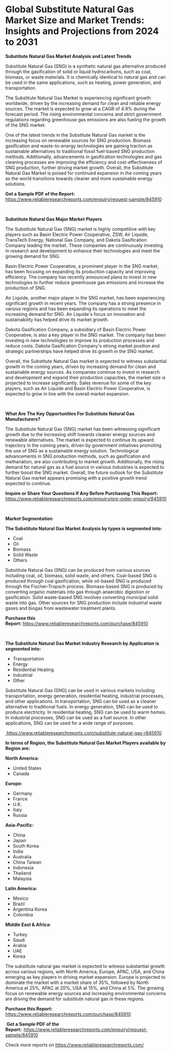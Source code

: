 <p><h1>Global Substitute Natural Gas Market Size and Market Trends: Insights and Projections from 2024 to 2031</h1></p><p><strong>Substitute Natural Gas Market Analysis and Latest Trends</strong></p>
<p><p>Substitute Natural Gas (SNG) is a synthetic natural gas alternative produced through the gasification of solid or liquid hydrocarbons, such as coal, biomass, or waste materials. It is chemically identical to natural gas and can be used in the same applications, such as heating, power generation, and transportation.</p><p>The Substitute Natural Gas Market is experiencing significant growth worldwide, driven by the increasing demand for clean and reliable energy sources. The market is expected to grow at a CAGR of 4.9% during the forecast period. The rising environmental concerns and strict government regulations regarding greenhouse gas emissions are also fueling the growth of the SNG market.</p><p>One of the latest trends in the Substitute Natural Gas market is the increasing focus on renewable sources for SNG production. Biomass gasification and waste-to-energy technologies are gaining traction as sustainable alternatives to traditional fossil fuel-based SNG production methods. Additionally, advancements in gasification technologies and gas cleaning processes are improving the efficiency and cost-effectiveness of SNG production, further driving market growth. Overall, the Substitute Natural Gas Market is poised for continued expansion in the coming years as the world transitions towards cleaner and more sustainable energy solutions.</p></p>
<p><strong>Get a Sample PDF of the Report:&nbsp;</strong> <a href="https://www.reliableresearchreports.com/enquiry/request-sample/845910">https://www.reliableresearchreports.com/enquiry/request-sample/845910</a></p>
<p>&nbsp;</p>
<p><strong>Substitute Natural Gas Major Market Players</strong></p>
<p><p>The Substitute Natural Gas (SNG) market is highly competitive with key players such as Basin Electric Power Cooperative, ZSW, Air Liquide, TransTech Energy, National Gas Company, and Dakota Gasification Company leading the market. These companies are continuously investing in research and development to enhance their technologies and meet the growing demand for SNG.</p><p>Basin Electric Power Cooperative, a prominent player in the SNG market, has been focusing on expanding its production capacity and improving efficiency. The company has recently announced plans to invest in new technologies to further reduce greenhouse gas emissions and increase the production of SNG.</p><p>Air Liquide, another major player in the SNG market, has been experiencing significant growth in recent years. The company has a strong presence in various regions and has been expanding its operations to meet the increasing demand for SNG. Air Liquide's focus on innovation and sustainability has helped drive its market growth.</p><p>Dakota Gasification Company, a subsidiary of Basin Electric Power Cooperative, is also a key player in the SNG market. The company has been investing in new technologies to improve its production processes and reduce costs. Dakota Gasification Company's strong market position and strategic partnerships have helped drive its growth in the SNG market.</p><p>Overall, the Substitute Natural Gas market is expected to witness substantial growth in the coming years, driven by increasing demand for clean and sustainable energy sources. As companies continue to invest in research and development and expand their production capacities, the market size is projected to increase significantly. Sales revenue for some of the key players, such as Air Liquide and Basin Electric Power Cooperative, is expected to grow in line with the overall market expansion.</p></p>
<p>&nbsp;</p>
<p><strong>What Are The Key Opportunities For Substitute Natural Gas Manufacturers?</strong></p>
<p><p>The Substitute Natural Gas (SNG) market has been witnessing significant growth due to the increasing shift towards cleaner energy sources and renewable alternatives. The market is expected to continue its upward trajectory in the coming years, driven by government initiatives promoting the use of SNG as a sustainable energy solution. Technological advancements in SNG production methods, such as gasification and methanation, are also contributing to market growth. Additionally, the rising demand for natural gas as a fuel source in various industries is expected to further boost the SNG market. Overall, the future outlook for the Substitute Natural Gas market appears promising with a positive growth trend expected to continue.</p></p>
<p><strong>Inquire or Share Your Questions If Any Before Purchasing This Report:</strong> <a href="https://www.reliableresearchreports.com/enquiry/pre-order-enquiry/845910">https://www.reliableresearchreports.com/enquiry/pre-order-enquiry/845910</a></p>
<p>&nbsp;</p>
<p><strong>Market Segmentation</strong></p>
<p><strong>The Substitute Natural Gas Market Analysis by types is segmented into:</strong></p>
<p><ul><li>Coal</li><li>Oil</li><li>Biomass</li><li>Solid Waste</li><li>Others</li></ul></p>
<p><p>Substitute Natural Gas (SNG) can be produced from various sources including coal, oil, biomass, solid waste, and others. Coal-based SNG is produced through coal gasification, while oil-based SNG is produced through the Fischer-Tropsch process. Biomass-based SNG is produced by converting organic materials into gas through anaerobic digestion or gasification. Solid waste-based SNG involves converting municipal solid waste into gas. Other sources for SNG production include industrial waste gases and biogas from wastewater treatment plants.</p></p>
<p><strong>Purchase this Report:&nbsp;</strong><a href="https://www.reliableresearchreports.com/purchase/845910">https://www.reliableresearchreports.com/purchase/845910</a></p>
<p>&nbsp;</p>
<p><strong>The Substitute Natural Gas Market Industry Research by Application is segmented into:</strong></p>
<p><ul><li>Transportation</li><li>Energy</li><li>Residential Heating</li><li>Industrial</li><li>Other</li></ul></p>
<p><p>Substitute Natural Gas (SNG) can be used in various markets including transportation, energy generation, residential heating, industrial processes, and other applications. In transportation, SNG can be used as a cleaner alternative to traditional fuels. In energy generation, SNG can be used to produce electricity. In residential heating, SNG can be used to warm homes. In industrial processes, SNG can be used as a fuel source. In other applications, SNG can be used for a wide range of purposes.</p></p>
<p><a href="https://www.reliableresearchreports.com/substitute-natural-gas-r845910">&nbsp;https://www.reliableresearchreports.com/substitute-natural-gas-r845910</a></p>
<p><strong>In terms of Region, the Substitute Natural Gas Market Players available by Region are:</strong></p>
<p>
    <p> <strong> North America: </strong>
        <ul>
            <li>United States</li>
            <li>Canada</li>
        </ul>
        </p> 
    <p> <strong> Europe: </strong>
        <ul>
            <li>Germany</li>
            <li>France</li>
            <li>U.K.</li>
            <li>Italy</li>
            <li>Russia</li>
        </ul>
        </p> 
    <p> <strong> Asia-Pacific: </strong>
        <ul>
            <li>China</li>
            <li>Japan</li>
            <li>South Korea</li>
            <li>India</li>
            <li>Australia</li>
            <li>China Taiwan</li>
            <li>Indonesia</li>
            <li>Thailand</li>
            <li>Malaysia</li>
        </ul>
        </p> 
    <p> <strong> Latin America: </strong>
        <ul>
            <li>Mexico</li>
            <li>Brazil</li>
            <li>Argentina Korea</li>
            <li>Colombia</li>
        </ul>
        </p> 
    <p> <strong> Middle East & Africa: </strong>
        <ul>
            <li>Turkey</li>
            <li>Saudi</li>
            <li>Arabia</li>
            <li>UAE</li>
            <li>Korea</li>
        </ul>
    </p>
    </p>
<p><p>The substitute natural gas market is expected to witness substantial growth across various regions, with North America, Europe, APAC, USA, and China emerging as key players in driving market expansion. Europe is projected to dominate the market with a market share of 35%, followed by North America at 25%, APAC at 20%, USA at 15%, and China at 5%. The growing focus on renewable energy sources and increasing environmental concerns are driving the demand for substitute natural gas in these regions.</p></p>
<p><strong>Purchase this Report: </strong><a href="https://www.reliableresearchreports.com/purchase/845910">https://www.reliableresearchreports.com/purchase/845910</a></p>
<p>&nbsp;<strong>Get a Sample PDF of the Report:&nbsp;&nbsp;</strong><a href="https://www.reliableresearchreports.com/enquiry/request-sample/845910">https://www.reliableresearchreports.com/enquiry/request-sample/845910</a></p>
<p><strong></strong></p>
<p>Check more reports on <a href="https://www.reliableresearchreports.com/">https://www.reliableresearchreports.com/</a></p>